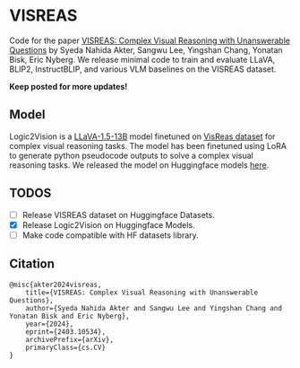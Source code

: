 # VISREAS

Code for the paper [VISREAS: Complex Visual Reasoning with Unanswerable Questions](https://arxiv.org/abs/2403.10534) by Syeda Nahida Akter, Sangwu Lee, Yingshan Chang, Yonatan Bisk, Eric Nyberg. We release minimal code to train and evaluate LLaVA, BLIP2, InstructBLIP, and various VLM baselines on the VISREAS dataset.

**Keep posted for more updates!**

## Model

Logic2Vision is a [LLaVA-1.5-13B](https://huggingface.co/llava-hf/llava-1.5-13b-hf) model finetuned on [VisReas dataset](https://arxiv.org/abs/2403.10534) for complex visual reasoning tasks.
The model has been finetuned using LoRA to generate python pseudocode outputs to solve a complex visual reasoning tasks. We released the model on Huggingface models [here](https://huggingface.co/RE-N-Y/logic2vision).

## TODOS

- [ ] Release VISREAS dataset on Huggingface Datasets.
- [x] Release Logic2Vision on Huggingface Models.
- [ ] Make code compatible with HF datasets library.

## Citation

```
@misc{akter2024visreas,
    title={VISREAS: Complex Visual Reasoning with Unanswerable Questions},
    author={Syeda Nahida Akter and Sangwu Lee and Yingshan Chang and Yonatan Bisk and Eric Nyberg},
    year={2024},
    eprint={2403.10534},
    archivePrefix={arXiv},
    primaryClass={cs.CV}
}
```
